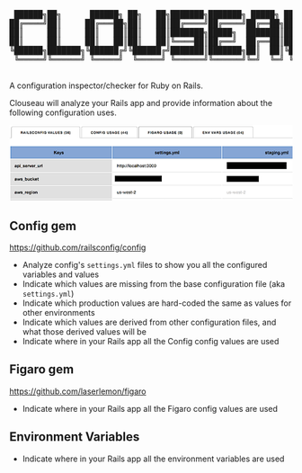 <pre>
 ██████╗██╗      ██████╗ ██╗   ██╗███████╗███████╗ █████╗ ██╗   ██╗
██╔════╝██║     ██╔═══██╗██║   ██║██╔════╝██╔════╝██╔══██╗██║   ██║
██║     ██║     ██║   ██║██║   ██║███████╗█████╗  ███████║██║   ██║
██║     ██║     ██║   ██║██║   ██║╚════██║██╔══╝  ██╔══██║██║   ██║
╚██████╗███████╗╚██████╔╝╚██████╔╝███████║███████╗██║  ██║╚██████╔╝
 ╚═════╝╚══════╝ ╚═════╝  ╚═════╝ ╚══════╝╚══════╝╚═╝  ╚═╝ ╚═════╝ 
                                                                   
</pre>

A configuration inspector/checker for Ruby on Rails. 

Clouseau will analyze your Rails app and provide information about the following configuration uses.

<img src="./images/clouseau_ui.png" alt="clouseau ui example" />

## Config gem
https://github.com/railsconfig/config

* Analyze config's `settings.yml` files to show you all the configured variables and values
* Indicate which values are missing from the base configuration file (aka `settings.yml`)
* Indicate which production values are hard-coded the same as values for other environments
* Indicate which values are derived from other configuration files, and what those derived values will be
* Indicate where in your Rails app all the Config config values are used

## Figaro gem
https://github.com/laserlemon/figaro

* Indicate where in your Rails app all the Figaro config values are used

## Environment Variables

* Indicate where in your Rails app all the environment variables are used